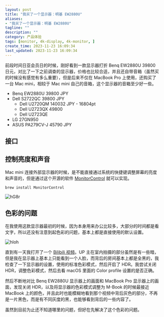 ```yaml
---
layout: post
title: "我买了一个显示器：明基 EW2880U"
aliases:
- "我买了一个显示器：明基 EW2880U"
tagline: ""
description: ""
category: 产品体验
tags: [monitor, 4k-display, 4k-monitor, ]
create_time: 2023-11-23 16:09:34
last_updated: 2023-11-23 16:09:34
---
```


前段时间日亚会员日的时候，刚好看到一款显示器打折 Benq EW2880U 39800 日元，对比了一下之前调查的显示器，价格也比较合适，并且还自带音箱（虽然买的时候没有感觉有多么重要），但是后来不仅在 MacBook Pro 上使用，还购买了一台 Mac mini，相较于 Mac mini 自己的音箱，这个显示器的音箱至少好一些。

- Benq EW2880U 39800 JPY
- Dell S2722QC 39800 JPY
  - Dell U2720QM 140032 JPY - 16804pt
  - Dell U2723QX 49800
  - Dell U2723QE
- LG 27GN950
- ASUS PA279CV-J 45790 JPY

## 接口



## 控制亮度和声音

Mac mini 连接外部显示器的时候，是不能直接通过系统的快捷键调整屏幕的亮度和声音的，但是通过这个开源的软件 [MonitorControl](https://github.com/MonitorControl/MonitorControl) 就可以实现。

```
brew install MonitorControl
```

![hG8r](https://photo.einverne.info/images/2023/11/23/hG8r.png)

## 色彩的问题

在我使用这款显示器最初的时候，因为本身用来办公比较多，大部分的时间都是看文字，所以还没有注意到起色彩的问题，基本上都是直接使用的默认设置。

![hloh](https://photo.einverne.info/images/2023/11/23/hloh.png)

直到有一天我打开了一个 [Bilibili 视频](https://www.bilibili.com/video/BV1Ny4y1c7Zz)。UP 主在室内拍摄的部分虽然是有一些暗，但是我在显示器上基本上只能看到一个人脸，而背后的房间基本上都是全黑的，我检查了一下显示器的设置，使用的标准色彩模式，然后开启了 HDR。我尝试关闭 HDR，调整色彩模式，然后去看 macOS 里面的 Color profile 设置的是否正确。

然后不断地对比 Benq EW2880U 显示器上的画面和 MacBook Pro 显示器上的画面，发现关闭 HDR，以及将显示器的色彩模式调整为 M-Book 的时候最接近 MacBook 上的颜色，并且此时也能模糊地看到那个视频中背后灰色的部分，不再是一片黑色，而是有不同灰度的黑，也能够看到背后的一些内容了。

虽然到目前为止还不知道哪里的问题，但好在先解决了这个色彩的问题。
